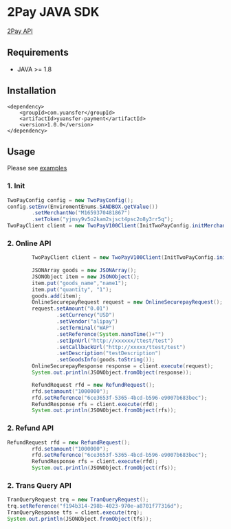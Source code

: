 # 2Pay JAVA SDK

[2Pay API](https://2pay.gitbook.io/2pay-api-docs-en/)


## Requirements

- JAVA >= 1.8


## Installation
```maven
<dependency>
    <groupId>com.yuansfer</groupId>
    <artifactId>yuansfer-payment</artifactId>
    <version>1.0.0</version>
</dependency>
```

## Usage

Please see [examples](https://github.com/yuansfer/yuansfer-java-sdk/tree/master/src/test/java)

### 1. Init
```java
TwoPayConfig config = new TwoPayConfig();
config.setEnv(EnviromentEnums.SANDBOX.getValue())
        .setMerchantNo("M1659370481867")
        .setToken("yjmsy9v5o2kam2sjsct4psc2o8y3rr5q");
TwoPayClient client = new TwoPayV100Client(InitTwoPayConfig.initMerchantConfig()); 
```



### 2. Online API
```java
		TwoPayClient client = new TwoPayV100Client(InitTwoPayConfig.initMerchantConfig());
		
		JSONArray goods = new JSONArray();
		JSONObject item = new JSONObject();
		item.put("goods_name","name1");
		item.put("quantity", "1");
		goods.add(item);
		OnlineSecurepayRequest request = new OnlineSecurepayRequest();
		request.setAmount("0.01")
				.setCurrency("USD")
				.setVendor("alipay")
				.setTerminal("WAP")
				.setReference(System.nanoTime()+"")
				.setIpnUrl("http://xxxxxx/ttest/test")
				.setCallbackUrl("http://xxxxx/ttest/test")
				.setDescription("testDescription")
				.setGoodsInfo(goods.toString());
		OnlineSecurepayResponse response = client.execute(request);
		System.out.println(JSONObject.fromObject(response));

		RefundRequest rfd = new RefundRequest();
		rfd.setamount("1000000");
		rfd.setReference("6ce3653f-5365-4bcd-b596-e9007b683bec");
		RefundResponse rfs = client.execute(rfd);
		System.out.println(JSONObject.fromObject(rfs));
```

### 2. Refund API
```java 
RefundRequest rfd = new RefundRequest();
        rfd.setamount("1000000");
        rfd.setReference("6ce3653f-5365-4bcd-b596-e9007b683bec");
        RefundResponse rfs = client.execute(rfd);
        System.out.println(JSONObject.fromObject(rfs));
```

### 2. Trans Query API
```java
TranQueryRequest trq = new TranQueryRequest();
trq.setReference("f194b314-298b-4023-970e-a8701f77316d");
TranQueryResponse tfs = client.execute(trq);
System.out.println(JSONObject.fromObject(tfs)); 

```


